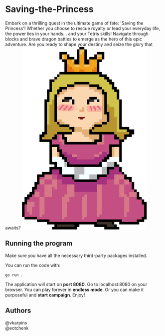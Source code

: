 # Saving-the-Princess

Embark on a thrilling quest in the ultimate game of fate: 'Saving the Princess'! Whether you choose to rescue royalty or lead your everyday life, the power lies in your hands... and your Tetris skills! Navigate through blocks and brave dragon battles to emerge as the hero of this epic adventure. Are you ready to shape your destiny and seize the glory that awaits?
![alt text](assets/icons/princess_joy.png)

## Running the program

Make sure you have all the necessary third-party packages installed.

You can run the code with:
```
go run .
```
The application will start on **port 8080**. Go to localhost:8080 on your browser.
You can play forever in **endless mode**.
Or you can make it purposeful and **start campaign**.
Enjoy!

## Authors
@vkarpins \
@eotchenk